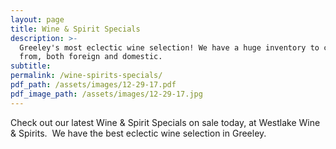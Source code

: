 ```yaml
---
layout: page
title: Wine & Spirit Specials
description: >-
  Greeley's most eclectic wine selection! We have a huge inventory to choose
  from, both foreign and domestic.
subtitle:
permalink: /wine-spirits-specials/
pdf_path: /assets/images/12-29-17.pdf
pdf_image_path: /assets/images/12-29-17.jpg
---
```



Check out our latest Wine & Spirit Specials on sale today, at Westlake Wine & Spirits.  We have the best eclectic wine selection in Greeley.
